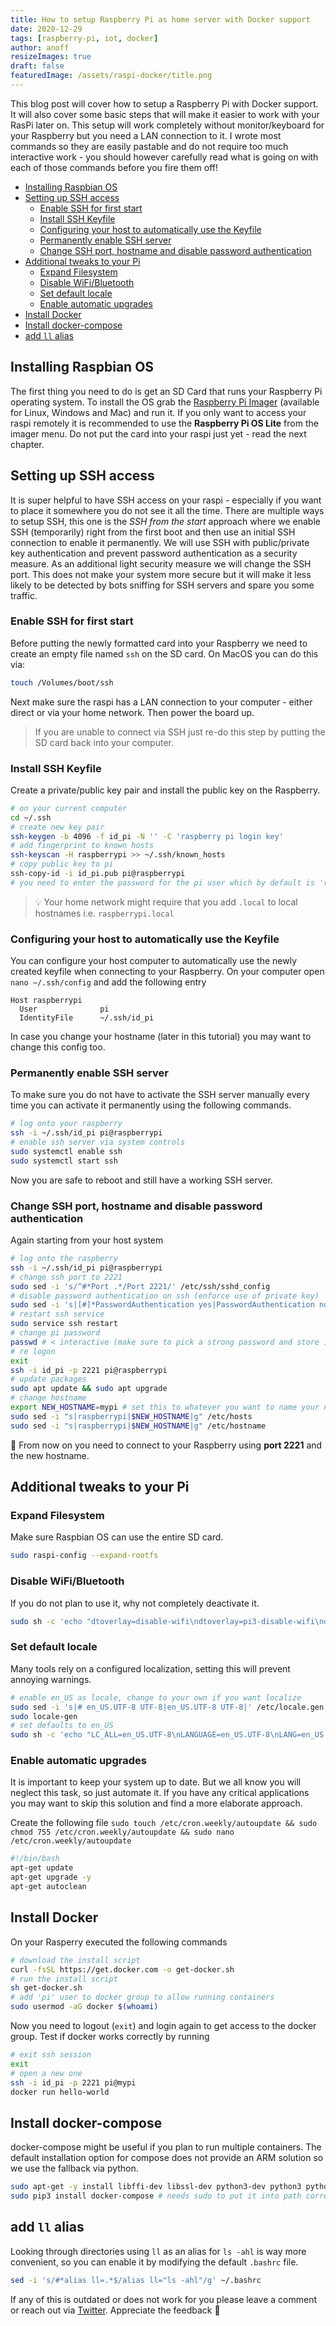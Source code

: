 ```yaml
---
title: How to setup Raspberry Pi as home server with Docker support
date: 2020-12-29
tags: [raspberry-pi, iot, docker]
author: anoff
resizeImages: true
draft: false
featuredImage: /assets/raspi-docker/title.png
---
```


This blog post will cover how to setup a Raspberry Pi with Docker support.
It will also cover some basic steps that will make it easier to work with your RasPi later on.
This setup will work completely without monitor/keyboard for your Raspberry but you need a LAN connection to it.
I wrote most commands so they are easily pastable and do not require too much interactive work - you should however carefully read what is going on with each of those commands before you fire them off!

<!--more-->

<!-- TOC depthFrom:2 -->

- [Installing Raspbian OS](#installing-raspbian-os)
- [Setting up SSH access](#setting-up-ssh-access)
  - [Enable SSH for first start](#enable-ssh-for-first-start)
  - [Install SSH Keyfile](#install-ssh-keyfile)
  - [Configuring your host to automatically use the Keyfile](#configuring-your-host-to-automatically-use-the-keyfile)
  - [Permanently enable SSH server](#permanently-enable-ssh-server)
  - [Change SSH port, hostname and disable password authentication](#change-ssh-port-hostname-and-disable-password-authentication)
- [Additional tweaks to your Pi](#additional-tweaks-to-your-pi)
  - [Expand Filesystem](#expand-filesystem)
  - [Disable WiFi/Bluetooth](#disable-wifibluetooth)
  - [Set default locale](#set-default-locale)
  - [Enable automatic upgrades](#enable-automatic-upgrades)
- [Install Docker](#install-docker)
- [Install docker-compose](#install-docker-compose)
- [add `ll` alias](#add-ll-alias)

<!-- /TOC -->

## Installing Raspbian OS

The first thing you need to do is get an SD Card that runs your Raspberry Pi operating system.
To install the OS grab the [Raspberry Pi Imager](https://www.raspberrypi.org/software/) (available for Linux, Windows and Mac) and run it.
If you only want to access your raspi remotely it is recommended to use the **Raspberry Pi OS Lite** from the imager menu.
Do not put the card into your raspi just yet - read the next chapter.

## Setting up SSH access

It is super helpful to have SSH access on your raspi - especially if you want to place it somewhere you do not see it all the time.
There are multiple ways to setup SSH, this one is the _SSH from the start_ approach where we enable SSH (temporarily) right from the first boot and then use an initial SSH connection to enable it permanently.
We will use SSH with public/private key authentication and prevent password authentication as a security measure.
As an additional light security measure we will change the SSH port.
This does not make your system more secure but it will make it less likely to be detected by bots sniffing for SSH servers and spare you some traffic.

### Enable SSH for first start

Before putting the newly formatted card into your Raspberry we need to create an empty file named `ssh` on the SD card.
On MacOS you can do this via:

```sh
touch /Volumes/boot/ssh
```

Next make sure the raspi has a LAN connection to your computer - either direct or via your home network.
Then power the board up.

> If you are unable to connect via SSH just re-do this step by putting the SD card back into your computer.

### Install SSH Keyfile

Create a private/public key pair and install the public key on the Raspberry.

```sh
# on your current computer
cd ~/.ssh
# create new key pair
ssh-keygen -b 4096 -f id_pi -N '' -C 'raspberry pi login key'
# add fingerprint to known hosts
ssh-keyscan -H raspberrypi >> ~/.ssh/known_hosts
# copy public key to pi
ssh-copy-id -i id_pi.pub pi@raspberrypi
# you need to enter the password for the pi user which by default is 'raspberry' (we'll fix this later)
```

> 💡 Your home network might require that you add `.local` to local hostnames i.e. `raspberrypi.local`

### Configuring your host to automatically use the Keyfile

You can configure your host computer to automatically use the newly created keyfile when connecting to your Raspberry.
On your computer open `nano ~/.ssh/config` and add the following entry

```text
Host raspberrypi
  User              pi
  IdentityFile      ~/.ssh/id_pi
```

In case you change your hostname (later in this tutorial) you may want to change this config too.

### Permanently enable SSH server

To make sure you do not have to activate the SSH server manually every time you can activate it permanently using the following commands.

```sh
# log onto your raspberry
ssh -i ~/.ssh/id_pi pi@raspberrypi
# enable ssh server via system controls
sudo systemctl enable ssh
sudo systemctl start ssh
```

Now you are safe to reboot and still have a working SSH server.


### Change SSH port, hostname and disable password authentication

Again starting from your host system

```sh
# log onto the raspberry
ssh -i ~/.ssh/id_pi pi@raspberrypi
# change ssh port to 2221
sudo sed -i 's/^#*Port .*/Port 2221/' /etc/ssh/sshd_config
# disable password authentication on ssh (enforce use of private key)
sudo sed -i 's|[#]*PasswordAuthentication yes|PasswordAuthentication no|g' /etc/ssh/sshd_config
# restart ssh service
sudo service ssh restart
# change pi password
passwd # < interactive (make sure to pick a strong password and store it somewhere safe, this will be needed)
# re logon
exit
ssh -i id_pi -p 2221 pi@raspberrypi
# update packages
sudo apt update && sudo apt upgrade
# change hostname
export NEW_HOSTNAME=mypi # set this to whatever you want to name your new raspberry pi
sudo sed -i "s|raspberrypi|$NEW_HOSTNAME|g" /etc/hosts
sudo sed -i "s|raspberrypi|$NEW_HOSTNAME|g" /etc/hostname
```

🚨 From now on you need to connect to your Raspberry using **port 2221** and the new hostname.

## Additional tweaks to your Pi

### Expand Filesystem

Make sure Raspbian OS can use the entire SD card.

```sh
sudo raspi-config --expand-rootfs
```

### Disable WiFi/Bluetooth

If you do not plan to use it, why not completely deactivate it.

```sh
sudo sh -c 'echo "dtoverlay=disable-wifi\ndtoverlay=pi3-disable-wifi\ndtoverlay=disable-bt\ndtoverlay=pi3-disable-bt" >> /boot/config.txt'
```

### Set default locale

Many tools rely on a configured localization, setting this will prevent annoying warnings.

```sh
# enable en_US as locale, change to your own if you want localize
sudo sed -i 's|# en_US.UTF-8 UTF-8|en_US.UTF-8 UTF-8|' /etc/locale.gen
sudo locale-gen
# set defaults to en_US
sudo sh -c 'echo "LC_ALL=en_US.UTF-8\nLANGUAGE=en_US.UTF-8\nLANG=en_US.UTF-8\nLC_MESSAGES=en_US.UTF-8" > /etc/default/locale'
```

### Enable automatic upgrades

It is important to keep your system up to date.
But we all know you will neglect this task, so just automate it.
If you have any critical applications you may want to skip this solution and find a more elaborate approach.

Create the following file `sudo touch /etc/cron.weekly/autoupdate && sudo chmod 755 /etc/cron.weekly/autoupdate && sudo nano /etc/cron.weekly/autoupdate`

```sh
#!/bin/bash
apt-get update
apt-get upgrade -y
apt-get autoclean
```

## Install Docker

On your Rasperry executed the following commands

```sh
# download the install script
curl -fsSL https://get.docker.com -o get-docker.sh
# run the install script
sh get-docker.sh
# add 'pi' user to docker group to allow running containers
sudo usermod -aG docker $(whoami)
```

Now you need to logout (`exit`) and login again to get access to the docker group.
Test if docker works correctly by running

```sh
# exit ssh session
exit
# open a new one
ssh -i id_pi -p 2221 pi@mypi
docker run hello-world
```

## Install docker-compose

docker-compose might be useful if you plan to run multiple containers.
The default installation option for compose does not provide an ARM solution so we use the fallback via python.

```sh
sudo apt-get -y install libffi-dev libssl-dev python3-dev python3 python3-pip
sudo pip3 install docker-compose # needs sudo to put it into path correctly
```

## add `ll` alias

Looking through directories using `ll` as an alias for `ls -ahl` is way more convenient, so you can enable it by modifying the default `.bashrc` file.

```sh
sed -i 's/#*alias ll=.*$/alias ll="ls -ahl"/g' ~/.bashrc
```

If any of this is outdated or does not work for you please leave a comment or reach out via [Twitter](https://twitter.com/anoff_io).
Appreciate the feedback 👋
